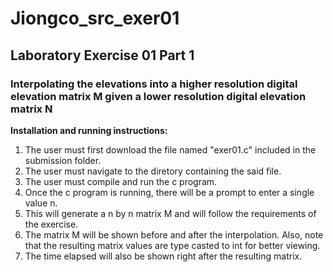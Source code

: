 # Jiongco_src_exer01

## Laboratory Exercise 01 Part 1

### Interpolating the elevations into a higher resolution digital elevation matrix M given a lower resolution digital elevation matrix N

**Installation and running instructions:**

1. The user must first download the file named "exer01.c" included in the submission folder.
2. The user must navigate to the diretory containing the said file.
3. The user must compile and run the c program.
4. Once the c program is running, there will be a prompt to enter a single value n.
5. This will generate a n by n matrix M and will follow the requirements of the exercise.
6. The matrix M will be shown before and after the interpolation. Also, note that the resulting matrix values are type casted to int for better viewing.
7. The time elapsed will also be shown right after the resulting matrix.
